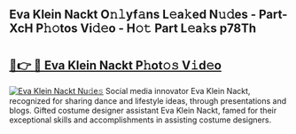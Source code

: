 ## Eva Klein Nackt O𝚗𝚕yf𝚊ns L𝚎a𝚔ed N𝚞𝚍es - Part-XcH P𝚑𝚘tos Vi𝚍𝚎o - H𝚘𝚝 Part L𝚎a𝚔s p78Th

# <h2><a href="http://kf34h5p.oniu.top/?m=Eva+Klein+Nackt">🔗👉 🔴 Eva Klein Nackt P𝚑ot𝚘𝚜 V𝚒d𝚎o</a></h2>

[![Eva Klein Nackt Nu𝚍e𝚜](https://i.imgur.com/0qMVB7G.gif)](http://kf34h5p.oniu.top/?m=Eva+Klein+Nackt)
Social media innovator Eva Klein Nackt, recognized for sharing dance and lifestyle ideas, through presentations and blogs. Gifted costume designer assistant Eva Klein Nackt, famed for their exceptional skills and accomplishments in assisting costume designers.  
